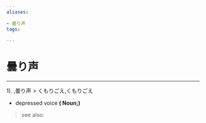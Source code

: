 ```yaml
---
aliases:
    
- 曇り声
tags:
    
---
```


# 曇り声
---
1).
,曇り声 > くもりごえ,くもりごえ

- depressed voice
**( Noun;)**
> see also: 
            